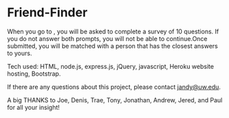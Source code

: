 # Friend-Finder

When you go to , you will be asked to complete a survey of 10 questions. If you do not answer both prompts, you will not be able to continue.Once submitted, you will be matched with a person that has the closest answers to yours.

Tech used: HTML, node.js, express.js, jQuery, javascript, Heroku website hosting, Bootstrap.

If there are any questions about this project, please contact jandy@uw.edu.

A big THANKS to Joe, Denis, Trae, Tony, Jonathan, Andrew, Jered, and Paul for all your insight!
